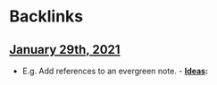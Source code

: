 
# Backlinks
## [January 29th, 2021](<January 29th, 2021.md>)
- E.g. Add references to an evergreen note.
                - **[Ideas](<Ideas.md>):**

